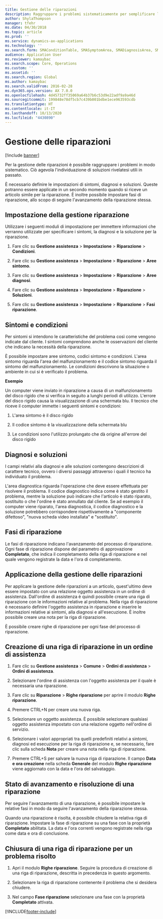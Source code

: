 ```yaml
---
title: Gestione delle riparazioni
description: Raggruppare i problemi sistematicamente per semplificare l'individuazione delle soluzioni di problemi analoghi avvenuti in passato.
author: ShylaThompson
manager: tfehr
ms.date: 04/30/2018
ms.topic: article
ms.prod: ''
ms.service: dynamics-ax-applications
ms.technology: ''
ms.search.form: SMAConditionTable, SMASymptomArea, SMADiagnosisArea, SMAResolutionTable, SMARepairStage
audience: Application User
ms.reviewer: kamaybac
ms.search.scope: Core, Operations
ms.custom: ''
ms.assetid: ''
ms.search.region: Global
ms.author: kamaybac
ms.search.validFrom: 2016-02-28
ms.dyn365.ops.version: AX 7.0.0
ms.openlocfilehash: 4d45732ff35069a64b37b6c53d9e22adf9a9a46d
ms.sourcegitcommit: 199848e78df5cb7c439b001bdbe1ece963593cdb
ms.translationtype: HT
ms.contentlocale: it-IT
ms.lasthandoff: 10/13/2020
ms.locfileid: "4430890"
---
```

# <a name="repair-management"></a>Gestione delle riparazioni       

[!include [banner](../includes/banner.md)]


Per la gestione delle riparazioni è possibile raggruppare i problemi in modo sistematico. Ciò agevola l'individuazione di soluzioni rivelatesi utili in passato.

È necessario definire le impostazioni di sintomi, diagnosi e soluzioni. Queste potranno essere applicate in un secondo momento quando si riceve un articolo simile per la riparazione. È inoltre possibile impostare fasi di riparazione, allo scopo di seguire l'avanzamento della riparazione stessa.

## <a name="setting-up-repair-management"></a>Impostazione della gestione riparazione

Utilizzare i seguenti moduli di impostazione per immettere informazioni che verranno utilizzate per specificare i sintomi, la diagnosi e la soluzione per la riparazione.

1.  Fare clic su **Gestione assistenza** \> **Impostazione** \> **Riparazione** \> **Condizioni**.

2.  Fare clic su **Gestione assistenza** \> **Impostazione** \> **Riparazione** \> **Aree sintomo**.

3.  Fare clic su **Gestione assistenza** \> **Impostazione** \> **Riparazione** \> **Aree diagnosi**.

4.  Fare clic su **Gestione assistenza** \> **Impostazione** \> **Riparazione** \> **Soluzioni**.

5.  Fare clic su **Gestione assistenza** \> **Impostazione** \> **Riparazione** \> **Fasi riparazione**.

## <a name="symptoms-and-conditions"></a>Sintomi e condizioni

Per sintomi si intendono le caratteristiche del problema così come vengono indicate dal cliente. I sintomi comprendono anche le osservazioni del cliente che indicano la necessità della riparazione.

È possibile impostare aree sintomo, codici sintomo e condizioni. L'area sintomo riguarda l'area del malfunzionamento e il codice sintomo riguarda il sintomo del malfunzionamento. Le condizioni descrivono la situazione o ambiente in cui si è verificato il problema.

**Esempio**

Un computer viene inviato in riparazione a causa di un malfunzionamento del disco rigido che si verifica in seguito a lunghi periodi di utilizzo. L'errore del disco rigido causa la visualizzazione di una schermata blu. Il tecnico che riceve il computer immette i seguenti sintomi e condizioni:

1.  L'area sintomo è il disco rigido

2.  Il codice sintomo è la visualizzazione della schermata blu

3.  Le condizioni sono l'utilizzo prolungato che dà origine all'errore del disco rigido

## <a name="diagnosis-and-resolutions"></a>Diagnosi e soluzioni

I campi relativi alla diagnosi e alle soluzioni contengono descrizioni di carattere tecnico, ovvero i diversi passaggi attraverso i quali il tecnico ha individuato il problema.

L'area diagnostica riguarda l'operazione che deve essere effettuata per risolvere il problema. Il codice diagnostico indica come è stato gestito il problema, mentre la soluzione può indicare che l'articolo è stato riparato, sostituito o che l'ordine è stato annullato dal cliente. Se ad esempio il computer viene riparato, l'area diagnostica, il codice diagnostico e la soluzione potrebbero corrispondere rispettivamente a "componente difettoso", "nuova scheda video installata" e "sostituito".

## <a name="repair-stages"></a>Fasi di riparazione

Le fasi di riparazione indicano l'avanzamento del processo di riparazione. Ogni fase di riparazione dispone del parametro di approvazione **Completato**, che indica il completamento della riga di riparazione e nel quale vengono registrate la data e l'ora di completamento.

## <a name="applying-repair-management"></a>Applicazione della gestione delle riparazioni

Per applicare la gestione delle riparazioni a un articolo, quest'ultimo deve essere impostato con una relazione oggetto assistenza in un ordine di assistenza. Dall'ordine di assistenza è quindi possibile creare una riga di riparazione con le informazioni relative al problema. Nella riga di riparazione è necessario definire l'oggetto assistenza in riparazione e inserire le informazioni relative ai sintomi, alla diagnosi e all'esecuzione. È inoltre possibile creare una nota per la riga di riparazione.

È possibile creare righe di riparazione per ogni fase del processo di riparazione.

## <a name="create-a-repair-line-on-a-service-order"></a>Creazione di una riga di riparazione in un ordine di assistenza

1.  Fare clic su **Gestione assistenza** \> **Comune** \> **Ordini di assistenza** \> **Ordini di assistenza**.

2.  Selezionare l'ordine di assistenza con l'oggetto assistenza per il quale è necessaria una riparazione.

3.  Fare clic su **Riparazione** \> **Righe riparazione** per aprire il modulo **Righe riparazione**.

4.  Premere CTRL+N per creare una nuova riga.

5.  Selezionare un oggetto assistenza. È possibile selezionare qualsiasi oggetto assistenza impostato con una relazione oggetto nell'ordine di servizio.

6.  Selezionare i valori appropriati tra quelli predefiniti relativi a sintomi, diagnosi ed esecuzione per la riga di riparazione e, se necessario, fare clic sulla scheda **Nota** per creare una nota nella riga di riparazione.

7.  Premere CTRL+S per salvare la nuova riga di riparazione. Il campo **Data e ora creazione** nella scheda **Generale** del modulo **Righe riparazione** viene aggiornato con la data e l'ora del salvataggio.

## <a name="tracking-progress-and-resolving-a-repair-issue"></a>Stato di avanzamento e risoluzione di una riparazione

Per seguire l'avanzamento di una riparazione, è possibile impostare le relative fasi in modo da seguire l'avanzamento della riparazione stessa.

Quando una riparazione è risolta, è possibile chiudere la relativa riga di riparazione. Impostare la fase di riparazione su una fase con la proprietà **Completato** abilitata. La data e l'ora correnti vengono registrate nella riga come data e ora di conclusione.

## <a name="close-a-repair-line-for-a-resolved-issue"></a>Chiusura di una riga di riparazione per un problema risolto

1.  Apri il modulo **Righe riparazione**. Seguire la procedura di creazione di una riga di riparazione, descritta in precedenza in questo argomento.

2.  Selezionare la riga di riparazione contenente il problema che si desidera chiudere.

3.  Nel campo **Fase riparazione** selezionare una fase con la proprietà **Completato** attivata.

  




[!INCLUDE[footer-include](../../includes/footer-banner.md)]